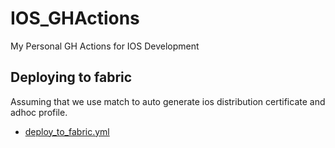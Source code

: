 # IOS_GHActions
My Personal GH Actions for IOS Development

## Deploying to fabric
Assuming that we use match to auto generate ios distribution certificate and adhoc profile.

- [deploy_to_fabric.yml](deploy_to_fabric.yml)
